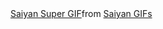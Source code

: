<div class="tenor-gif-embed" data-postid="24981467" data-share-method="host" data-aspect-ratio="1.78771" data-width="100%"><a href="https://tenor.com/view/saiyan-super-gif-24981467">Saiyan Super GIF</a>from <a href="https://tenor.com/search/saiyan-gifs">Saiyan GIFs</a></div> <script type="text/javascript" async src="https://tenor.com/embed.js"></script>
